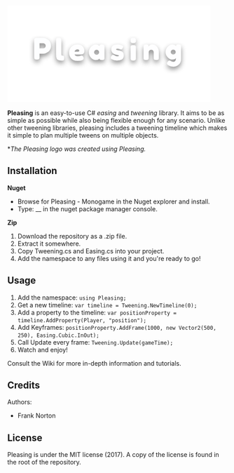 ![Pleasing](/Pleasing.gif?raw=true)

**Pleasing** is an easy-to-use C# *easing* and *tweening* library. It aims to be as simple as possible while also being flexible enough for any scenario. Unlike other tweening libraries, pleasing includes a tweening timeline which makes it simple to plan multiple tweens on multiple objects.

**The Pleasing logo was created using Pleasing.*

## Installation

**Nuget** 

- Browse for Pleasing - Monogame in the Nuget explorer and install.
- Type: __ in the nuget package manager console.

**Zip**

1. Download the repository as a .zip file.
2. Extract it somewhere.
3. Copy Tweening.cs and Easing.cs into your project.
4. Add the namespace to any files using it and you're ready to go!

## Usage

1. Add the namespace: `using Pleasing;`
2. Get a new timeline: `var timeline = Tweening.NewTimeline(0);`
3. Add a property to the timeline: `var positionProperty = timeline.AddProperty(Player, "position");`
4. Add Keyframes: `positionProperty.AddFrame(1000, new Vector2(500, 250), Easing.Cubic.InOut);`
5. Call Update every frame: `Tweening.Update(gameTime);`
6. Watch and enjoy!

Consult the Wiki for more in-depth information and tutorials.

## Credits

Authors:

* Frank Norton

## License

Pleasing is under the MIT license (2017). A copy of the license is found in the root of the repository.